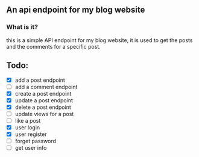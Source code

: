 ## An api endpoint for my blog website


### What is it?
this is a simple API endpoint for my blog website, it is used to get the posts and the comments for a specific post.



## Todo:

* [x]  add a post endpoint
* [ ]  add a comment endpoint
* [x]  create a post endpoint
* [x] update a post endpoint
* [x] delete a post endpoint
* [ ] update views for a post
* [ ] like a post
* [x] user login
* [x] user register
* [ ] forget password
* [ ] get user info